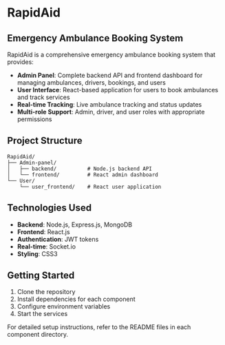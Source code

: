 # RapidAid

## Emergency Ambulance Booking System

RapidAid is a comprehensive emergency ambulance booking system that provides:

- **Admin Panel**: Complete backend API and frontend dashboard for managing ambulances, drivers, bookings, and users
- **User Interface**: React-based application for users to book ambulances and track services
- **Real-time Tracking**: Live ambulance tracking and status updates
- **Multi-role Support**: Admin, driver, and user roles with appropriate permissions

## Project Structure

```
RapidAid/
├── Admin-panel/
│   ├── backend/          # Node.js backend API
│   └── frontend/         # React admin dashboard
└── User/
    └── user_frontend/    # React user application
```

## Technologies Used

- **Backend**: Node.js, Express.js, MongoDB
- **Frontend**: React.js
- **Authentication**: JWT tokens
- **Real-time**: Socket.io
- **Styling**: CSS3

## Getting Started

1. Clone the repository
2. Install dependencies for each component
3. Configure environment variables
4. Start the services

For detailed setup instructions, refer to the README files in each component directory.